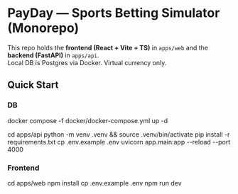 # PayDay — Sports Betting Simulator (Monorepo)

This repo holds the **frontend (React + Vite + TS)** in `apps/web` and the **backend (FastAPI)** in `apps/api`.  
Local DB is Postgres via Docker. Virtual currency only.

## Quick Start
### DB
docker compose -f docker/docker-compose.yml up -d

cd apps/api
python -m venv .venv && source .venv/bin/activate
pip install -r requirements.txt
cp .env.example .env
uvicorn app.main:app --reload --port 4000

### Frontend
cd apps/web
npm install
cp .env.example .env
npm run dev
